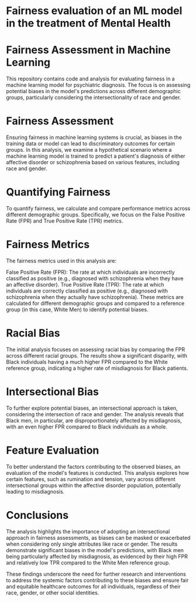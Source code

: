 # Fairness evaluation of an ML model in the treatment of Mental Health

# Fairness Assessment in Machine Learning
This repository contains code and analysis for evaluating fairness in a machine learning model for psychiatric diagnosis. The focus is on assessing potential biases in the model's predictions across different demographic groups, particularly considering the intersectionality of race and gender.

# Fairness Assessment
Ensuring fairness in machine learning systems is crucial, as biases in the training data or model can lead to discriminatory outcomes for certain groups. In this analysis, we examine a hypothetical scenario where a machine learning model is trained to predict a patient's diagnosis of either affective disorder or schizophrenia based on various features, including race and gender.

# Quantifying Fairness
To quantify fairness, we calculate and compare performance metrics across different demographic groups. Specifically, we focus on the False Positive Rate (FPR) and True Positive Rate (TPR) metrics.

# Fairness Metrics
The fairness metrics used in this analysis are:

False Positive Rate (FPR): The rate at which individuals are incorrectly classified as positive (e.g., diagnosed with schizophrenia when they have an affective disorder).
True Positive Rate (TPR): The rate at which individuals are correctly classified as positive (e.g., diagnosed with schizophrenia when they actually have schizophrenia).
These metrics are calculated for different demographic groups and compared to a reference group (in this case, White Men) to identify potential biases.

# Racial Bias
The initial analysis focuses on assessing racial bias by comparing the FPR across different racial groups. The results show a significant disparity, with Black individuals having a much higher FPR compared to the White reference group, indicating a higher rate of misdiagnosis for Black patients.

# Intersectional Bias
To further explore potential biases, an intersectional approach is taken, considering the intersection of race and gender. The analysis reveals that Black men, in particular, are disproportionately affected by misdiagnosis, with an even higher FPR compared to Black individuals as a whole.

# Feature Evaluation
To better understand the factors contributing to the observed biases, an evaluation of the model's features is conducted. This analysis explores how certain features, such as rumination and tension, vary across different intersectional groups within the affective disorder population, potentially leading to misdiagnosis.

# Conclusions
The analysis highlights the importance of adopting an intersectional approach in fairness assessments, as biases can be masked or exacerbated when considering only single attributes like race or gender. The results demonstrate significant biases in the model's predictions, with Black men being particularly affected by misdiagnosis, as evidenced by their high FPR and relatively low TPR compared to the White Men reference group.

These findings underscore the need for further research and interventions to address the systemic factors contributing to these biases and ensure fair and equitable healthcare outcomes for all individuals, regardless of their race, gender, or other social identities.
